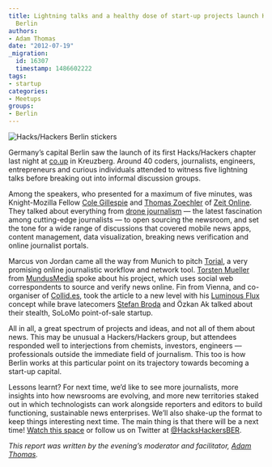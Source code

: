 ```yaml
---
title: Lightning talks and a healthy dose of start-up projects launch Hacks/Hackers
  Berlin
authors:
- Adam Thomas
date: "2012-07-19"
_migration:
  id: 16307
  timestamp: 1486602222
tags:
- startup
categories:
- Meetups
groups:
- Berlin
---
```


![][1]

Germany&#8217;s capital Berlin saw the launch of its first Hacks/Hackers chapter last night at [co.up][2] in Kreuzberg. Around 40 coders, journalists, engineers, entrepreneurs and curious individuals attended to witness five lightning talks before breaking out into informal discussion groups.

Among the speakers, who presented for a maximum of five minutes, was Knight-Mozilla Fellow [Cole Gillespie][3] and [Thomas Zoechler][4] of [Zeit Online][5]. They talked about everything from [drone journalism][6] &mdash; the latest fascination among cutting-edge journalists &mdash; to open sourcing the newsroom, and set the tone for a wide range of discussions that covered mobile news apps, content management, data visualization, breaking news verification and online journalist portals.

Marcus von Jordan came all the way from Munich to pitch [Torial][7], a very promising online journalistic workflow and network tool. [Torsten Mueller][8] from [MundusMedia][9] spoke about his project, which uses social web correspondents to source and verify news online. Fin from Vienna, and co-organiser of [Collid.es][10], took the article to a new level with his [Luminous Flux][11] concept while brave latecomers [Stefan Broda][12] and Özkan Ak talked about their stealth, SoLoMo point-of-sale startup.

All in all, a great spectrum of projects and ideas, and not all of them about news. This may be unusual a Hackers/Hackers group, but attendees responded well to interjections from chemists, investors, engineers &mdash; professionals outside the immediate field of journalism. This too is how Berlin works at this particular point on its trajectory towards becoming a start-up capital.

Lessons learnt? For next time, we&#8217;d like to see more journalists, more insights into how newsrooms are evolving, and more new territories staked out in which technologists can work alongside reporters and editors to build functioning, sustainable news enterprises. We&#8217;ll also shake-up the format to keep things interesting next time. The main thing is that there will be a next time! [Watch this space][13] or follow us on Twitter at [@HacksHackersBER][14].

_This report was written by the evening&#8217;s moderator and facilitator, [Adam Thomas][15]._

 [1]: /content-images/news/2012/07/HackHackerBerlin.jpg "Hacks/Hackers Berlin stickers"
 [2]: http://co-up.de/ "co.up coworking"
 [3]: https://twitter.com/thecole/
 [4]: http://twitter.com/tjoechler
 [5]: http://www.zeit.de
 [6]: http://j.mp/Muvcjm
 [7]: http://www.torial.com/
 [8]: http://www.twitter.com/mundustorsten
 [9]: http://www.mundusmedia.org/
 [10]: http://collid.es/
 [11]: http://lflux.org/
 [12]: http://www.linkedin.com/in/stefanbroda
 [13]: http://meetupBerlin.HacksHackers.com
 [14]: http://www.twitter.com/hackshackersber
 [15]: http://www.twitter.com/sourceadam